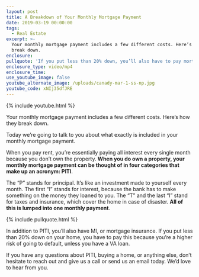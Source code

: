 ```yaml
---
layout: post
title: A Breakdown of Your Monthly Mortgage Payment
date: 2019-03-19 00:00:00
tags:
  - Real Estate
excerpt: >-
  Your monthly mortgage payment includes a few different costs. Here’s how they
  break down.
enclosure:
pullquote: 'If you put less than 20% down, you’ll also have to pay mortgage insurance.'
enclosure_type: video/mp4
enclosure_time:
use_youtube_image: false
youtube_alternate_image: /uploads/canady-mar-1-ss-np.jpg
youtube_code: xNIj35dfJRE
---
```


{% include youtube.html %}

Your monthly mortgage payment includes a few different costs. Here’s how they break down.

Today we’re going to talk to you about what exactly is included in your monthly mortgage payment.&nbsp;

When you pay rent, you’re essentially paying all interest every single month because you don’t own the property. **When you do own a property, your monthly mortgage payment can be thought of in four categories that make up an acronym: PITI**.

The “P” stands for principal. It’s like an investment made to yourself every month. The first “I” stands for interest, because the bank has to make something on the money they loaned to you. The “T” and the last “I” stand for taxes and insurance, which cover the home in case of disaster. **All of this is lumped into one monthly payment**.

{% include pullquote.html %}

In addition to PITI, you’ll also have MI, or mortgage insurance. If you put less than 20% down on your home, you have to pay this because you’re a higher risk of going to default, unless you have a VA loan.

If you have any questions about PITI, buying a home, or anything else, don’t hesitate to reach out and give us a call or send us an email today. We’d love to hear from you.